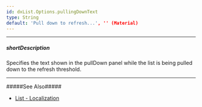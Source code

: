 ```yaml
---
id: dxList.Options.pullingDownText
type: String
default: 'Pull down to refresh...', '' (Material)
---
```

---
##### shortDescription
Specifies the text shown in the pullDown panel while the list is being pulled down to the refresh threshold.

---
#####See Also#####
- [List - Localization](/concepts/05%20Widgets/List/50%20Localization.md '/Documentation/Guide/UI_Components/List/Localization/')